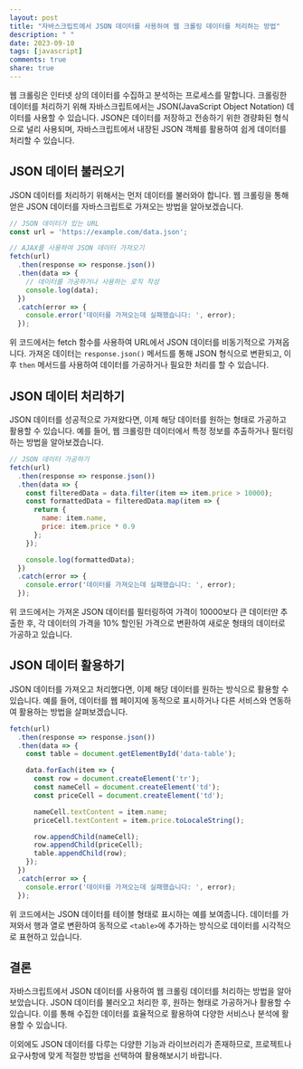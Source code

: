 ```yaml
---
layout: post
title: "자바스크립트에서 JSON 데이터를 사용하여 웹 크롤링 데이터를 처리하는 방법"
description: " "
date: 2023-09-10
tags: [javascript]
comments: true
share: true
---
```


웹 크롤링은 인터넷 상의 데이터를 수집하고 분석하는 프로세스를 말합니다. 크롤링한 데이터를 처리하기 위해 자바스크립트에서는 JSON(JavaScript Object Notation) 데이터를 사용할 수 있습니다. JSON은 데이터를 저장하고 전송하기 위한 경량화된 형식으로 널리 사용되며, 자바스크립트에서 내장된 JSON 객체를 활용하여 쉽게 데이터를 처리할 수 있습니다.

## JSON 데이터 불러오기

JSON 데이터를 처리하기 위해서는 먼저 데이터를 불러와야 합니다. 웹 크롤링을 통해 얻은 JSON 데이터를 자바스크립트로 가져오는 방법을 알아보겠습니다.

```javascript
// JSON 데이터가 있는 URL
const url = 'https://example.com/data.json';

// AJAX를 사용하여 JSON 데이터 가져오기
fetch(url)
  .then(response => response.json())
  .then(data => {
    // 데이터를 가공하거나 사용하는 로직 작성
    console.log(data);
  })
  .catch(error => {
    console.error('데이터를 가져오는데 실패했습니다: ', error);
  });
```

위 코드에서는 fetch 함수를 사용하여 URL에서 JSON 데이터를 비동기적으로 가져옵니다. 가져온 데이터는 `response.json()` 메서드를 통해 JSON 형식으로 변환되고, 이후 `then` 메서드를 사용하여 데이터를 가공하거나 필요한 처리를 할 수 있습니다.

## JSON 데이터 처리하기

JSON 데이터를 성공적으로 가져왔다면, 이제 해당 데이터를 원하는 형태로 가공하고 활용할 수 있습니다. 예를 들어, 웹 크롤링한 데이터에서 특정 정보를 추출하거나 필터링하는 방법을 알아보겠습니다.

```javascript
// JSON 데이터 가공하기
fetch(url)
  .then(response => response.json())
  .then(data => {
    const filteredData = data.filter(item => item.price > 10000);
    const formattedData = filteredData.map(item => {
      return {
        name: item.name,
        price: item.price * 0.9
      };
    });

    console.log(formattedData);
  })
  .catch(error => {
    console.error('데이터를 가져오는데 실패했습니다: ', error);
  });
```

위 코드에서는 가져온 JSON 데이터를 필터링하여 가격이 10000보다 큰 데이터만 추출한 후, 각 데이터의 가격을 10% 할인된 가격으로 변환하여 새로운 형태의 데이터로 가공하고 있습니다.

## JSON 데이터 활용하기

JSON 데이터를 가져오고 처리했다면, 이제 해당 데이터를 원하는 방식으로 활용할 수 있습니다. 예를 들어, 데이터를 웹 페이지에 동적으로 표시하거나 다른 서비스와 연동하여 활용하는 방법을 살펴보겠습니다.

```javascript
fetch(url)
  .then(response => response.json())
  .then(data => {
    const table = document.getElementById('data-table');

    data.forEach(item => {
      const row = document.createElement('tr');
      const nameCell = document.createElement('td');
      const priceCell = document.createElement('td');

      nameCell.textContent = item.name;
      priceCell.textContent = item.price.toLocaleString();

      row.appendChild(nameCell);
      row.appendChild(priceCell);
      table.appendChild(row);
    });
  })
  .catch(error => {
    console.error('데이터를 가져오는데 실패했습니다: ', error);
  });
```

위 코드에서는 JSON 데이터를 테이블 형태로 표시하는 예를 보여줍니다. 데이터를 가져와서 행과 열로 변환하여 동적으로 `<table>`에 추가하는 방식으로 데이터를 시각적으로 표현하고 있습니다.

## 결론

자바스크립트에서 JSON 데이터를 사용하여 웹 크롤링 데이터를 처리하는 방법을 알아보았습니다. JSON 데이터를 불러오고 처리한 후, 원하는 형태로 가공하거나 활용할 수 있습니다. 이를 통해 수집한 데이터를 효율적으로 활용하여 다양한 서비스나 분석에 활용할 수 있습니다.

이외에도 JSON 데이터를 다루는 다양한 기능과 라이브러리가 존재하므로, 프로젝트나 요구사항에 맞게 적절한 방법을 선택하여 활용해보시기 바랍니다.
